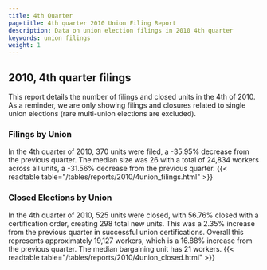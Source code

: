 ```yaml
---
title: 4th Quarter 
pagetitle: 4th quarter 2010 Union Filing Report
description: Data on union election filings in 2010 4th quarter 
keywords: union filings
weight: 1
---
```


## 2010, 4th quarter filings

This report details the number of filings and closed units in the 4th of 2010. As a reminder, we are only showing filings and closures related to single union elections (rare multi-union elections are excluded).

### Filings by Union
In the 4th quarter of 2010, 370 units were filed, a -35.95% decrease from the previous quarter. The median size was 26 with a total of 24,834 workers across all units, a -31.56% decrease from the previous quarter.
{{< readtable table="/tables/reports/2010/4union_filings.html" >}}

### Closed Elections by Union
In the 4th quarter of 2010, 525 units were closed, with 56.76% closed with a certification order, creating 298 total new units. This was a 2.35% increase from the previous quarter in successful union certifications. Overall this represents approximately 19,127 workers, which is a 16.88% increase from the previous quarter. The median bargaining unit has 21 workers.
{{< readtable table="/tables/reports/2010/4union_closed.html" >}}
